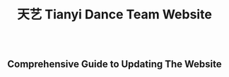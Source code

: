 <div align="center"><h1>天艺 Tianyi Dance Team Website </h1></div>
<br/><br/>
<h2 align="center">Comprehensive Guide to Updating The Website</h2>
